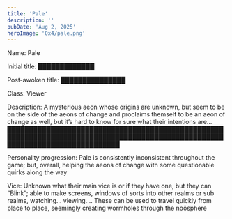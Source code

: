 ```yaml
---
title: 'Pale'
description: ''
pubDate: 'Aug 2, 2025'
heroImage: '0x4/pale.png'
---
```


Name: Pale

Initial title: █████████████

Post-awoken title: ███████████████

Class: Viewer

Description: A mysterious aeon whose origins are unknown, but seem to be on the side of the aeons of change and proclaims themself to be an aeon of change as well, but it’s hard to know for sure what their intentions are… ██████████████████████████████████████████████████████████████████████████████████████████████████████████████████████████████

Personality progression: Pale is consistently inconsistent throughout the game; but, overall, helping the aeons of change with some questionable quirks along the way

Vice: Unknown what their main vice is or if they have one, but they can “Blink”; able to make screens, windows of sorts into other realms or sub realms, watching… viewing…. These can be used to travel quickly from place to place, seemingly creating wormholes through the noösphere
